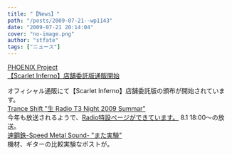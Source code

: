 ```yaml
---
title: "【News】"
path: "/posts/2009-07-21--wp1143"
date: "2009-07-21 20:14:04"
cover: "no-image.png"
author: "stfate"
tags: ["ニュース"]
---
```


<style type="text/css">
<!--
p {white-space: pre-wrap};
-->
</style>

<a  href="http://www.p-pr.info/" target="_blank">PHOENIX Project 【Scarlet Inferno】店舗委託版通販開始</a>
<div >オフィシャル通販にて【Scarlet Inferno】店舗委託版の頒布が開始されています。</div>
<a  href="http://www.levolution.info/" target="_blank">Trance Shift "生 Radio T3 Night 2009 Summar"</a>
<div >今年も放送されるようで、<a href="http://www.radio-t3.info/live2009summar/" target="_blank">Radio特設ページができています。</a>
8.1 18:00～の放送。</div>
<a  href="http://www.sm-sound.com/" target="_blank">速鋼鉄-Speed Metal Sound- "また実験"</a>
<div >機材、ギターの比較実験なポストが。</div>
